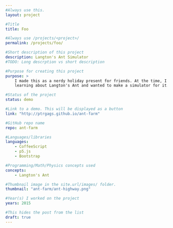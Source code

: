 ```yaml
---
#Always use this.
layout: project

#Title
title: Foo

#Always use /projects/<project>/
permalink: /projects/foo/

#Short description of this project
description: Langton's Ant Simulator
#TODO: Long descrption vs short description

#Purpose for creating this project
purpose: >
    I made this as a nerdy holiday present for friends. At the time, I was
    learning about Langton's Ant and wanted to make a simulator for it.

#Status of the project
status: demo

#Link to a demo. This will be displayed as a button
link: "http://ptrgags.github.io/ant-farm"

#GitHub repo name
repo: ant-farm

#Languages/libraries
languages:
    - CoffeeScript
    - p5.js
    - Bootstrap

#Programming/Math/Physics concepts used
concepts:
    - Langton's Ant

#Thumbnail image in the site.url/images/ folder.
thumbnail: "ant-farm/ant-highway.png"

#Year(s) I worked on the project
years: 2015

#This hides the post from the list
draft: true
---
```

